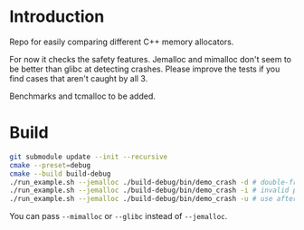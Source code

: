 # Introduction

Repo for easily comparing different C++ memory allocators.

For now it checks the safety features. Jemalloc and mimalloc don't seem to be better than glibc at detecting
crashes. Please improve the tests if you find cases that aren't caught by all 3.

Benchmarks and tcmalloc to be added.

# Build

```bash
git submodule update --init --recursive
cmake --preset=debug
cmake --build build-debug
./run_example.sh --jemalloc ./build-debug/bin/demo_crash -d # double-free
./run_example.sh --jemalloc ./build-debug/bin/demo_crash -i # invalid pointer free
./run_example.sh --jemalloc ./build-debug/bin/demo_crash -u # use after free (not working)
```
You can pass `--mimalloc` or `--glibc` instead of `--jemalloc`.
